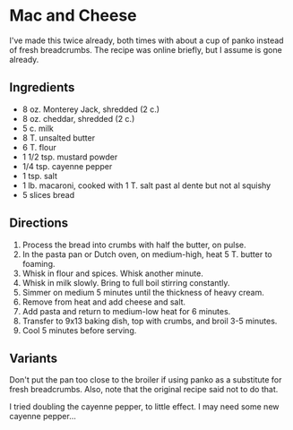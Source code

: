 # Mac and Cheese

I've made this twice already, both times with about a cup of panko instead of fresh breadcrumbs.  The recipe was online briefly, but I assume is gone already.

## Ingredients

* 8 oz. Monterey Jack, shredded (2 c.)
* 8 oz. cheddar, shredded (2 c.)
* 5 c. milk
* 8 T. unsalted butter
* 6 T. flour
* 1 1/2 tsp. mustard powder
* 1/4 tsp. cayenne pepper
* 1 tsp. salt
* 1 lb. macaroni, cooked with 1 T. salt past al dente but not al squishy
* 5 slices bread

## Directions

1. Process the bread into crumbs with half the butter, on pulse. 
2. In the pasta pan or Dutch oven, on medium-high, heat 5 T. butter to foaming. 
3. Whisk in flour and spices. Whisk another minute. 
4. Whisk in milk slowly. Bring to full boil stirring constantly. 
5. Simmer on medium 5 minutes until the thickness of heavy cream. 
6. Remove from heat and add cheese and salt. 
7. Add pasta and return to medium-low heat for 6 minutes. 
8. Transfer to 9x13 baking dish, top with crumbs, and broil 3-5 minutes. 
9. Cool 5 minutes before serving. 

## Variants

Don't put the pan too close to the broiler if using panko as a substitute for fresh breadcrumbs.  Also, note that the original recipe said not to do that.

I tried doubling the cayenne pepper, to little effect.  I may need some new cayenne pepper...
